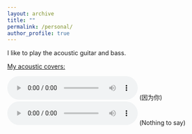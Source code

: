 ```yaml
---
layout: archive
title: ""
permalink: /personal/
author_profile: true
---
```


I like to play the acoustic guitar and bass. 

[My acoustic covers:](https://liu00222.notion.site/Personal-Interest-adf45ae5b64d49c8a58a09b23517e35f?pvs=4)

<audio controls>
  <source src="/assets/cover_1.m4a" type="audio/mp4">
  Your browser does not support the audio element.
</audio>
(因为你)

<audio controls>
  <source src="/assets/cover_2.m4a" type="audio/mp4">
  Your browser does not support the audio element.
</audio>
(Nothing to say)
